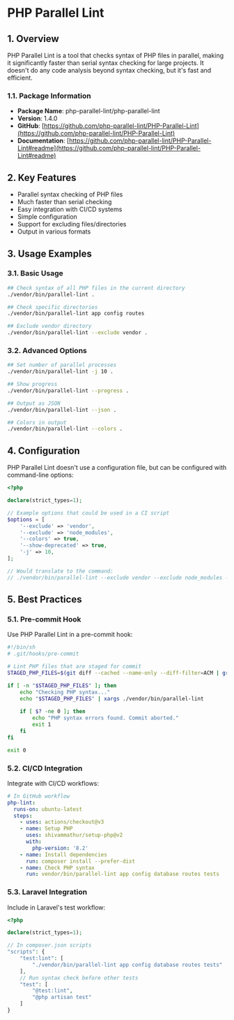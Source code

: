 # PHP Parallel Lint

## 1. Overview

PHP Parallel Lint is a tool that checks syntax of PHP files in parallel, making it significantly faster than serial syntax checking for large projects. It doesn't do any code analysis beyond syntax checking, but it's fast and efficient.

### 1.1. Package Information

- **Package Name**: php-parallel-lint/php-parallel-lint
- **Version**: 1.4.0
- **GitHub**: [https://github.com/php-parallel-lint/PHP-Parallel-Lint](https://github.com/php-parallel-lint/PHP-Parallel-Lint)
- **Documentation**: [https://github.com/php-parallel-lint/PHP-Parallel-Lint#readme](https://github.com/php-parallel-lint/PHP-Parallel-Lint#readme)

## 2. Key Features

- Parallel syntax checking of PHP files
- Much faster than serial checking
- Easy integration with CI/CD systems
- Simple configuration
- Support for excluding files/directories
- Output in various formats

## 3. Usage Examples

### 3.1. Basic Usage

```sh
## Check syntax of all PHP files in the current directory
./vendor/bin/parallel-lint .

## Check specific directories
./vendor/bin/parallel-lint app config routes

## Exclude vendor directory
./vendor/bin/parallel-lint --exclude vendor .
```

### 3.2. Advanced Options

```sh
## Set number of parallel processes
./vendor/bin/parallel-lint -j 10 .

## Show progress
./vendor/bin/parallel-lint --progress .

## Output as JSON
./vendor/bin/parallel-lint --json .

## Colors in output
./vendor/bin/parallel-lint --colors .
```

## 4. Configuration

PHP Parallel Lint doesn't use a configuration file, but can be configured with command-line options:

```php
<?php

declare(strict_types=1);

// Example options that could be used in a CI script
$options = [
    '--exclude' => 'vendor',
    '--exclude' => 'node_modules',
    '--colors' => true,
    '--show-deprecated' => true,
    '-j' => 10,
];

// Would translate to the command:
// ./vendor/bin/parallel-lint --exclude vendor --exclude node_modules --colors --show-deprecated -j 10 .
```

## 5. Best Practices

### 5.1. Pre-commit Hook

Use PHP Parallel Lint in a pre-commit hook:

```sh
#!/bin/sh
# .git/hooks/pre-commit

# Lint PHP files that are staged for commit
STAGED_PHP_FILES=$(git diff --cached --name-only --diff-filter=ACM | grep '\.php$')

if [ -n "$STAGED_PHP_FILES" ]; then
    echo "Checking PHP syntax..."
    echo "$STAGED_PHP_FILES" | xargs ./vendor/bin/parallel-lint
    
    if [ $? -ne 0 ]; then
        echo "PHP syntax errors found. Commit aborted."
        exit 1
    fi
fi

exit 0
```

### 5.2. CI/CD Integration

Integrate with CI/CD workflows:

```yaml
# In GitHub workflow
php-lint:
  runs-on: ubuntu-latest
  steps:
    - uses: actions/checkout@v3
    - name: Setup PHP
      uses: shivammathur/setup-php@v2
      with:
        php-version: '8.2'
    - name: Install dependencies
      run: composer install --prefer-dist
    - name: Check PHP syntax
      run: vendor/bin/parallel-lint app config database routes tests
```

### 5.3. Laravel Integration

Include in Laravel's test workflow:

```php
<?php

declare(strict_types=1);

// In composer.json scripts
"scripts": {
    "test:lint": [
        "./vendor/bin/parallel-lint app config database routes tests"
    ],
    // Run syntax check before other tests
    "test": [
        "@test:lint",
        "@php artisan test"
    ]
}
```
